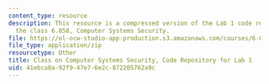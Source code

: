 ```yaml
---
content_type: resource
description: This resource is a compressed version of the Lab 1 code repository for
  the class 6.858, Computer Systems Security.
file: https://ol-ocw-studio-app-production.s3.amazonaws.com/courses/6-858-computer-systems-security-fall-2014/41ebca8a92f947e76e2c872205762a9c_MIT6_858F14_lab1.zip
file_type: application/zip
resourcetype: Other
title: Class on Computer Systems Security, Code Repository for Lab 1
uid: 41ebca8a-92f9-47e7-6e2c-872205762a9c
---
```

